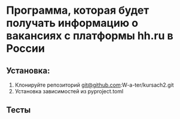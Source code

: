 # Программа, которая будет получать информацию о вакансиях с платформы hh.ru в России


## Установка:
1. Клонируйте репозиторий git@github.com:W-a-ter/kursach2.git
2. Установка зависимостей из pyproject.toml

## Тесты
